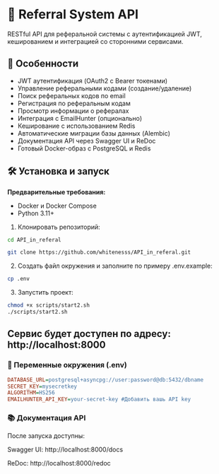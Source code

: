 # 🚀 Referral System API

RESTful API для реферальной системы с аутентификацией JWT, кешированием и интеграцией со сторонними сервисами.

## 🌟 Особенности

- JWT аутентификация (OAuth2 с Bearer токенами)
- Управление реферальными кодами (создание/удаление)
- Поиск реферальных кодов по email
- Регистрация по реферальным кодам
- Просмотр информации о рефералах
- Интеграция с EmailHunter (опционально)
- Кеширование с использованием Redis
- Автоматические миграции базы данных (Alembic)
- Документация API через Swagger UI и ReDoc
- Готовый Docker-образ с PostgreSQL и Redis

## 🛠️ Установка и запуск

**Предварительные требования:**
- Docker и Docker Compose
- Python 3.11+

1. Клонировать репозиторий:
```bash
cd API_in_referal
```
```bash
git clone https://github.com/whitenesss/API_in_referal.git
```

2. Создать файл окружения и заполните по примеру .env.example:
```bash
cp .env
```
3. Запустить проект:
```bash
chmod +x scripts/start2.sh
./scripts/start2.sh
```
## Сервис будет доступен по адресу: http://localhost:8000

### 🔧 Переменные окружения (.env)
```ini
DATABASE_URL=postgresql+asyncpg://user:password@db:5432/dbname
SECRET_KEY=mysecretkey
ALGORITHM=HS256
EMAILHUNTER_API_KEY=your-secret-key #Добавить вашь API key
```

### 📚 Документация API
После запуска доступны:

Swagger UI: http://localhost:8000/docs

ReDoc: http://localhost:8000/redoc
